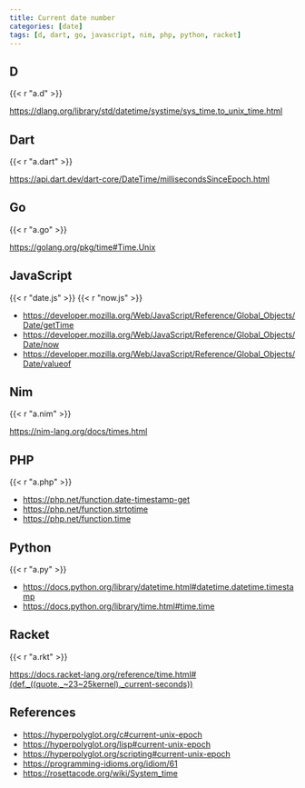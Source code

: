 ```yaml
---
title: Current date number
categories: [date]
tags: [d, dart, go, javascript, nim, php, python, racket]
---
```


## D

{{< r "a.d" >}}

<https://dlang.org/library/std/datetime/systime/sys_time.to_unix_time.html>

## Dart

{{< r "a.dart" >}}

<https://api.dart.dev/dart-core/DateTime/millisecondsSinceEpoch.html>

## Go

{{< r "a.go" >}}

<https://golang.org/pkg/time#Time.Unix>

## JavaScript

{{< r "date.js" >}}
{{< r "now.js" >}}

- <https://developer.mozilla.org/Web/JavaScript/Reference/Global_Objects/Date/getTime>
- <https://developer.mozilla.org/Web/JavaScript/Reference/Global_Objects/Date/now>
- <https://developer.mozilla.org/Web/JavaScript/Reference/Global_Objects/Date/valueof>

## Nim

{{< r "a.nim" >}}

<https://nim-lang.org/docs/times.html>

## PHP

{{< r "a.php" >}}

- <https://php.net/function.date-timestamp-get>
- <https://php.net/function.strtotime>
- <https://php.net/function.time>

## Python

{{< r "a.py" >}}

- <https://docs.python.org/library/datetime.html#datetime.datetime.timestamp>
- <https://docs.python.org/library/time.html#time.time>

## Racket

{{< r "a.rkt" >}}

<https://docs.racket-lang.org/reference/time.html#(def._((quote._~23~25kernel)._current-seconds))>

## References

- <https://hyperpolyglot.org/c#current-unix-epoch>
- <https://hyperpolyglot.org/lisp#current-unix-epoch>
- <https://hyperpolyglot.org/scripting#current-unix-epoch>
- <https://programming-idioms.org/idiom/61>
- <https://rosettacode.org/wiki/System_time>
